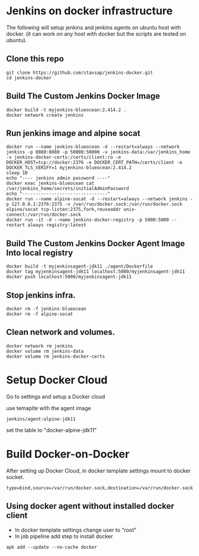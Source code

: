 # Jenkins on docker infrastructure

The following will setup jenkins and jenkins agents on ubuntu host with docker. (it can work on any host with docker but the scripts are tested on ubuntu).

## Clone this repo 

``` shell
git clone https://github.com/stavsap/jenkins-docker.git
cd jenkins-docker
``` 

## Build The Custom Jenkins Docker Image

``` shell
docker build -t myjenkins-blueocean:2.414.2 .
docker network create jenkins
```

## Run jenkins image and alpine socat

``` shell
docker run --name jenkins-blueocean -d --restart=always --network jenkins -p 8080:8080 -p 50000:50000 -v jenkins-data:/var/jenkins_home -v jenkins-docker-certs:/certs/client:ro -e DOCKER_HOST=tcp://docker:2376 -e DOCKER_CERT_PATH=/certs/client -e DOCKER_TLS_VERIFY=1 myjenkins-blueocean:2.414.2
sleep 10
echo "---- jenkins admin password ----"
docker exec jenkins-blueocean cat /var/jenkins_home/secrets/initialAdminPassword
echo "--------------------------------"
docker run --name alpine-socat -d --restart=always --network jenkins -p 127.0.0.1:2376:2375 -v /var/run/docker.sock:/var/run/docker.sock alpine/socat tcp-listen:2375,fork,reuseaddr unix-connect:/var/run/docker.sock
docker run -it -d --name jenkins-docker-registry -p 5000:5000 --restart always registry:latest
```

## Build The Custom Jenkins Docker Agent Image Into local registry

``` shell
docker build -t myjenkinsagent-jdk11 ./agent/Dockerfile
docker tag myjenkinsagent-jdk11 localhost:5000/myjenkinsagent-jdk11
docker push localhost:5000/myjenkinsagent-jdk11
```

## Stop jenkins infra.

``` shell
docker rm -f jenkins-blueocean
docker rm -f alpine-socat
```

## Clean network and volumes.

``` shell
docker network rm jenkins
docker volume rm jenkins-data
docker volume rm jenkins-docker-certs
```

# Setup Docker Cloud

Go to settings and setup a Docker cloud

use temaplte with the agent image

``` shell
jenkins/agent:alpine-jdk11
```

set the lable to "docker-alpine-jdk11"

# Build Docker-on-Docker

After setting up Docker Cloud, in docker template settings mount to docker socket.

``` shell
type=bind,source=/var/run/docker.sock,destination=/var/run/docker.sock
```

## Using docker agent without installed docker client

- In docker template settings change user to "root"
- In job pipeline add step to install docker

``` shell
apk add --update --no-cache docker
```


